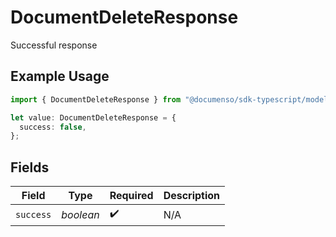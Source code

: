 # DocumentDeleteResponse

Successful response

## Example Usage

```typescript
import { DocumentDeleteResponse } from "@documenso/sdk-typescript/models/operations";

let value: DocumentDeleteResponse = {
  success: false,
};
```

## Fields

| Field              | Type               | Required           | Description        |
| ------------------ | ------------------ | ------------------ | ------------------ |
| `success`          | *boolean*          | :heavy_check_mark: | N/A                |